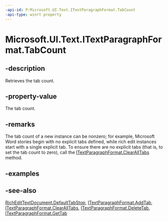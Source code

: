 ```yaml
---
-api-id: P:Microsoft.UI.Text.ITextParagraphFormat.TabCount
-api-type: winrt property
---
```


<!-- Property syntax
public int TabCount { get; }
-->

# Microsoft.UI.Text.ITextParagraphFormat.TabCount

## -description
Retrieves the tab count.

## -property-value
The tab count.

## -remarks
The tab count of a new instance can be nonzero; for example, Microsoft Word stories begin with no explicit tabs defined, while rich edit instances start with a single explicit tab. To ensure there are no explicit tabs (that is, to set the tab count to zero), call the [ITextParagraphFormat.ClearAllTabs](itextparagraphformat_clearalltabs_28978480.md) method.

## -examples

## -see-also
[RichEditTextDocument.DefaultTabStop](richedittextdocument_defaulttabstop.md), [ITextParagraphFormat.AddTab](itextparagraphformat_addtab_65465589.md), [ITextParagraphFormat.ClearAllTabs](itextparagraphformat_clearalltabs_28978480.md), [ITextParagraphFormat.DeleteTab](itextparagraphformat_deletetab_937922036.md), [ITextParagraphFormat.GetTab](itextparagraphformat_gettab_1204448608.md)
